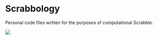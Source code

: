 ﻿# Scrabbology

Personal code files written for the purposes of computational Scrabble.

![](https://github.com/JosephBrennan2/scrabble/blob/main/Scrabble.gif)
